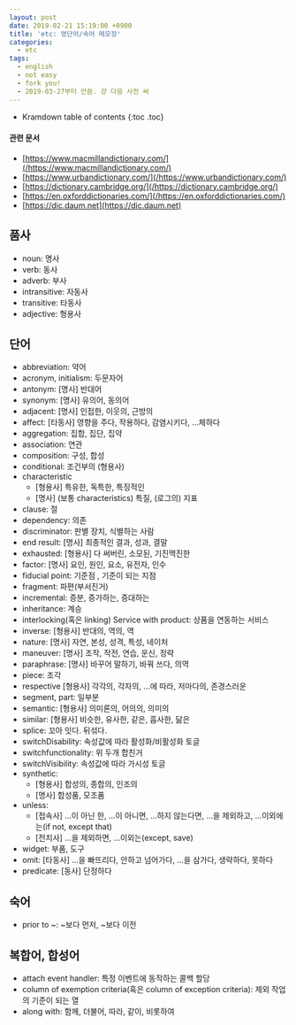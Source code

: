 ```yaml
---
layout: post
date: 2019-02-21 15:19:00 +0900
title: 'etc: 영단어/숙어 메모장'
categories:
  - etc
tags:
  - english
  - not easy
  - fork you!
  - 2019-03-27부터 안씀. 걍 다음 사전 써
---
```


* Kramdown table of contents
{:toc .toc}

#### 관련 문서

- [https://www.macmillandictionary.com/](/https://www.macmillandictionary.com/)
- [https://www.urbandictionary.com/](/https://www.urbandictionary.com/)
- [https://dictionary.cambridge.org/](/https://dictionary.cambridge.org/)
- [https://en.oxforddictionaries.com/](/https://en.oxforddictionaries.com/)
- [https://dic.daum.net](https://dic.daum.net)

## 품사

- noun: 명사
- verb: 동사
- adverb: 부사
- intransitive: 자동사
- transitive: 타동사
- adjective: 형용사

## 단어

- abbreviation: 약어
- acronym, initialism: 두문자어
- antonym: [명사] 반대어
- synonym: [명사] 유의어, 동의어
- adjacent: [명사] 인접한, 이웃의, 근방의
- affect: [타동사] 영향을 주다, 작용하다, 감염시키다, …체하다
- aggregation: 집합, 집단, 집약
- association: 연관
- composition: 구성, 합성
- conditional: 조건부의 (형용사)
- characteristic
  - [형용사] 특유한, 독특한, 특징적인
  - [명사] (보통 characteristics) 특질, (로그의) 지표
- clause: 절
- dependency: 의존
- discriminator: 판별 장치, 식별하는 사람
- end result: [명사] 최종적인 결과, 성과, 결말
- exhausted: [형용사] 다 써버린, 소모된, 기진맥진한
- factor: [명사] 요인, 원인, 요소, 유전자, 인수
- fiducial point: 기준점 , 기준이 되는 지점
- fragment: 파편(부서진거)
- incremental: 증분, 증가하는, 증대하는
- inheritance: 계승
- interlocking(혹은 linking) Service with product: 상품을 연동하는 서비스
- inverse: [형용사] 반대의, 역의, 역
- nature: [명사] 자연, 본성, 성격, 특성, 네이처
- maneuver: [명사] 조작, 작전, 연습, 운신, 정략
- paraphrase: [명사] 바꾸어 말하기, 바꿔 쓰다, 의역
- piece: 조각
- respective [형용사] 각각의, 각자의, …에 따라, 저마다의, 존경스러운
- segment, part: 일부분
- semantic: [형용사] 의미론의, 어의의, 의미의
- similar: [형용사] 비슷한, 유사한, 같은, 흡사한, 닮은
- splice: 꼬아 잇다. 뒤섞다.
- switchDisability: 속성값에 따라 활성화/비활성화 토글
- switchfunctionality: 위 두개 합친거
- switchVisibility: 속성값에 따라 가시성 토글
- synthetic:
  - [형용사] 합성의, 종합의, 인조의
  - [명사] 합성품, 모조품
- unless:
  - [접속사] …이 아닌 한, …이 아니면, …하지 않는다면, …을 제외하고, …이외에는(if not, except that)
  - [전치사] …을 제외하면, …이외는(except, save)
- widget: 부품, 도구
- omit: [타동사] …을 빠뜨리다, 안하고 넘어가다, …을 삼가다, 생략하다, 못하다
- predicate: [동사] 단정하다

## 숙어

- prior to ~: ~보다 먼저, ~보다 이전

## 복합어, 합성어

- attach event handler: 특정 이벤트에 동작하는 콜백 할당
- column of exemption criteria(혹은 column of exception criteria): 제외 작업의 기준이 되는 열
- along with: 함께, 더불어, 따라, 같이, 비롯하여
